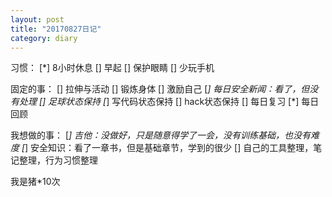 ```yaml
---
layout: post
title: "20170827日记"
category: diary
---
```


习惯：
[*] 8小时休息
[] 早起
[] 保护眼睛
[] 少玩手机

固定的事：
[] 拉伸与活动
[] 锻炼身体
[] 激励自己
[*] 每日安全新闻：看了，但没有处理
[] 足球状态保持
[*] 写代码状态保持
[] hack状态保持
[] 每日复习
[*] 每日回顾

我想做的事：
[*] 吉他：没做好，只是随意得学了一会，没有训练基础，也没有难度
[*] 安全知识：看了一章书，但是基础章节，学到的很少
[] 自己的工具整理，笔记整理，行为习惯整理


我是猪*10次